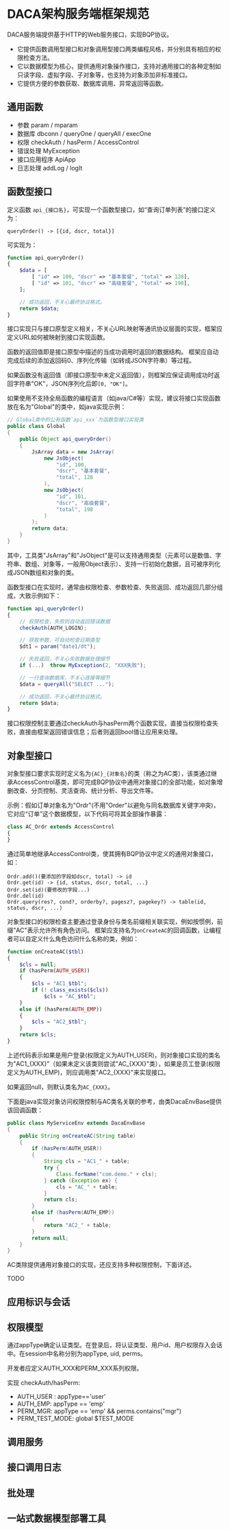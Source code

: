 # DACA架构服务端框架规范

DACA服务端提供基于HTTP的Web服务接口，实现BQP协议。

- 它提供函数调用型接口和对象调用型接口两类编程风格，并分别具有相应的权限检查方法。
- 它以数据模型为核心，提供通用对象操作接口，支持对通用接口的各种定制如只读字段、虚拟字段、子对象等，也支持为对象添加非标准接口。
- 它提供方便的参数获取、数据库调用、异常返回等函数。

## 通用函数

- 参数 param / mparam
- 数据库 dbconn / queryOne / queryAll / execOne
- 权限 checkAuth / hasPerm / AccessControl
- 错误处理 MyException
- 接口应用程序 ApiApp
- 日志处理 addLog / logIt

## 函数型接口

定义函数 `api_{接口名}`，可实现一个函数型接口，如“查询订单列表”的接口定义为：

	queryOrder() -> [{id, dscr, total}]

可实现为：
```php
function api_queryOrder()
{
	$data = [
		[ "id" => 100, "dscr" => "基本套餐", "total" => 128],
		[ "id" => 101, "dscr" => "高级套餐", "total" => 198],
	];

	// 成功返回，不关心最终协议格式。
	return $data;
}
```

接口实现只与接口原型定义相关，不关心URL映射等通讯协议层面的实现，框架应定义URL如何被映射到接口实现函数。

函数的返回值即是接口原型中描述的当成功调用时返回的数据结构。
框架应自动完成后续的添加返回码0、序列化传输（如转成JSON字符串）等过程。

如果函数没有返回值（即接口原型中未定义返回值），则框架应保证调用成功时返回字符串"OK"，JSON序列化后即`[0, "OK"]`。

如果使用不支持全局函数的编程语言（如java/C#等）实现，建议将接口实现函数放在名为"Global"的类中，如java实现示例：
```java
// Global类中的公有函数`api_xxx`为函数型接口实现类
public class Global
{
	public Object api_queryOrder()
	{
		JsArray data = new JsArray(
			new JsObject(
				"id", 100,
				"dscr", "基本套餐",
				"total", 128
			),
			new JsObject(
				"id", 101,
				"dscr", "高级套餐",
				"total", 198
			)
		);
		return data;
	}
}
```

其中，工具类"JsArray"和"JsObject"是可以支持通用类型（元素可以是数值、字符串、数组、对象等，一般用Object表示）、支持一行初始化数据，且可被序列化成JSON数组和对象的类。

函数型接口在实现时，通常由权限检查、参数检查、失败返回、成功返回几部分组成，大致示例如下：
```javascript
function api_queryOrder()
{
	// 权限检查，失败则自动返回错误数据
	checkAuth(AUTH_LOGIN); 

	// 获取参数，可自动检查日期类型
	$dt1 = param("date1/dt"); 

	// 失败返回，不关心失败数据处理细节
	if (...)  throw MyException(2, "XXX失败");

	// 一行查询数据库，不关心连接等细节
	$data = queryAll("SELECT ..."); 

	// 成功返回，不关心最终协议格式。
	return $data;
}
```

接口权限控制主要通过checkAuth与hasPerm两个函数实现，直接当权限检查失败，直接由框架返回错误信息；后者则返回bool值让应用来处理。

## 对象型接口

对象型接口要求实现时定义名为`{AC}_{对象名}`的类（称之为AC类），该类通过继承AccessControl基类，即可完成BQP协议中通用对象接口的全部功能，如对象增删改查、分页控制、灵活查询、统计分析、导出文件等。

示例：假如订单对象名为"Ordr"(不用"Order"以避免与同名数据库关键字冲突)，它对应“订单”这个数据模型，以下代码可将其全部操作暴露：
```php
class AC_Ordr extends AccessControl
{
}
```

通过简单地继承AccessControl类，使其拥有BQP协议中定义的通用对象接口，如：

	Ordr.add()(要添加的字段如dscr, total) -> id
	Ordr.get(id) -> {id, status, dscr, total, ...}
	Ordr.set(id)(要修改的字段...)
	Ordr.del(id)
	Ordr.query(res?, cond?, orderby?, pagesz?, pagekey?) -> table(id, status, dscr, ...)

对象型接口的权限检查主要通过登录身份与类名前缀相关联实现，例如按惯例，前缀"AC"表示允许所有角色访问。
框架应支持名为`onCreateAC`的回调函数，让编程者可以自定义什么角色访问什么名称的类，例如：
```php
function onCreateAC($tbl)
{
	$cls = null;
	if (hasPerm(AUTH_USER))
	{
		$cls = "AC1_$tbl";
		if (! class_exists($cls))
			$cls = "AC_$tbl";
	}
	else if (hasPerm(AUTH_EMP))
	{
		$cls = "AC2_$tbl";
	}
	return $cls;
}
```

上述代码表示如果是用户登录(权限定义为AUTH_USER)，则对象接口实现的类名为"AC1_{XXX}"（如果未定义该类则尝试"AC_{XXX}"类），如果是员工登录(权限定义为AUTH_EMP)，则应调用类"AC2_{XXX}"来实现接口。

如果返回null，则默认类名为`AC_{XXX}`。

下面是java实现对象访问权限控制与AC类名关联的参考，由类DacaEnvBase提供该回调函数：
```java
public class MyServiceEnv extends DacaEnvBase
{
	public String onCreateAC(String table)
	{
		if (hasPerm(AUTH_USER))
		{
			String cls = "AC1_" + table;
			try { 
				Class.forName("com.demo." + cls); 
			} catch (Exception ex) {
				cls = "AC_" + table;
			}
			return cls;
		}
		else if (hasPerm(AUTH_EMP))
		{
			return "AC2_" + table;
		}
		return null;
	}
}
```

AC类除提供通用对象接口的实现，还应支持多种权限控制，下面详述。

TODO

## 应用标识与会话

## 权限模型

通过appType确定认证类型。在登录后，将认证类型、用户id、用户权限存入会话中。在session中名称分别为appType, uid, perms。

开发者应定义AUTH_XXX和PERM_XXX系列权限。

实现 checkAuth/hasPerm: 

- AUTH_USER : appType=='user'
- AUTH_EMP: appType == 'emp'
- PERM_MGR: appType == 'emp' && perms.contains("mgr")
- PERM_TEST_MODE: global $TEST_MODE

## 调用服务

## 接口调用日志

## 批处理

## 一站式数据模型部署工具

